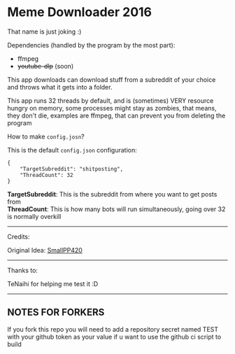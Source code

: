 ﻿# Meme Downloader 2016

That name is just joking :)

Dependencies (handled by the program by the most part):

  - ffmpeg
  - ~~youtube-dlp~~ (soon)

This app downloads can download stuff from a subreddit of your choice and throws what it gets into a folder.

This app runs 32 threads by default, and is (sometimes) VERY resource hungry on memory, some processes might stay as zombies, that means, they don't die, examples are ffmpeg, that can prevent you from deleting the program 


How to make `config.josn`?

This is the default `config.json` configuration:

```
{
	"TargetSubreddit": "shitposting",
	"ThreadCount": 32
}
```
**TargetSubreddit**: This is the subreddit from where you want to get posts from <br>
**ThreadCount**: This is how many bots will run simultaneously, going over 32 is normally overkill


------------------

Credits:

Original Idea: [SmallPP420](https://github.com/SmallPP420)

------------------

Thanks to: 

TeNaihi for helping me test it :D

------------------


## NOTES FOR FORKERS

If you fork this repo you will need to add a repository secret named TEST with your github token as your value if u want to use the github ci script to build

